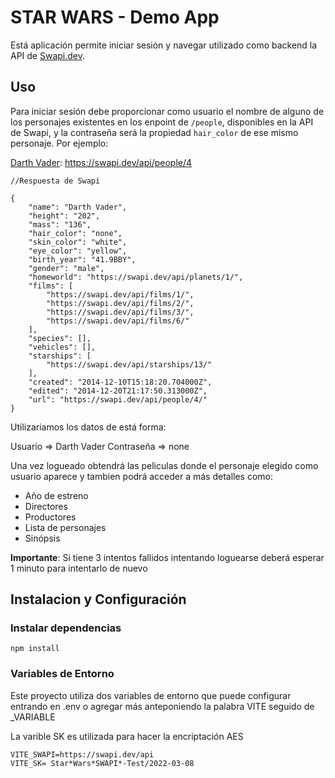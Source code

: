 # STAR WARS - Demo App

Está aplicación permite iniciar sesión y navegar utilizado como backend la API de [Swapi.dev](https://swapi.dev/).

## Uso

Para iniciar sesión debe proporcionar como usuario el nombre de alguno de los personajes existentes en los enpoint de `/people`, disponibles en la API de Swapi, y la contraseña será la propiedad `hair_color` de ese mismo personaje. Por ejemplo:

[Darth Vader](https://swapi.dev/api/people/4): https://swapi.dev/api/people/4

```
//Respuesta de Swapi

{
	"name": "Darth Vader",
	"height": "202",
	"mass": "136",
	"hair_color": "none",
	"skin_color": "white",
	"eye_color": "yellow",
	"birth_year": "41.9BBY",
	"gender": "male",
	"homeworld": "https://swapi.dev/api/planets/1/",
	"films": [
		"https://swapi.dev/api/films/1/",
		"https://swapi.dev/api/films/2/",
		"https://swapi.dev/api/films/3/",
		"https://swapi.dev/api/films/6/"
	],
	"species": [],
	"vehicles": [],
	"starships": [
		"https://swapi.dev/api/starships/13/"
	],
	"created": "2014-12-10T15:18:20.704000Z",
	"edited": "2014-12-20T21:17:50.313000Z",
	"url": "https://swapi.dev/api/people/4/"
}

```

Utilizariamos los datos de está forma:

Usuario => Darth Vader
Contraseña => none

Una vez logueado obtendrá las peliculas donde el personaje elegido como usuario aparece y tambien podrá acceder a más detalles como:

- Año de estreno
- Directores
- Productores
- Lista de personajes
- Sinópsis

**Importante**: Si tiene 3 intentos fallidos intentando loguearse deberá esperar 1 minuto para intentarlo de nuevo

## Instalacion y Configuración

### Instalar dependencias

```
npm install
```

### Variables de Entorno

Este proyecto utiliza dos variables de entorno que puede configurar entrando en .env o agregar más anteponiendo la palabra VITE seguido de \_VARIABLE

La varible SK es utilizada para hacer la encriptación AES

```
VITE_SWAPI=https://swapi.dev/api
VITE_SK= Star*Wars*SWAPI*-Test/2022-03-08
```
